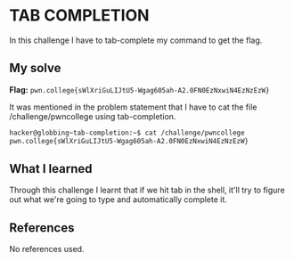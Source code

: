 # TAB COMPLETION
In this challenge I have to tab-complete my command to get the flag.

## My solve
**Flag:** `pwn.college{sWlXriGuLIJtU5-Wgag605ah-A2.0FN0EzNxwiN4EzNzEzW}`

It was mentioned in the problem statement that I have to cat the file /challenge/pwncollege using tab-completion. 
```bash
hacker@globbing~tab-completion:~$ cat /challenge/pwncollege​ 
pwn.college{sWlXriGuLIJtU5-Wgag605ah-A2.0FN0EzNxwiN4EzNzEzW}
```

## What I learned
Through this challenge I learnt that if we hit tab in the shell, it'll try to figure out what we're going to type and automatically complete it.

## References
No references used.


